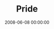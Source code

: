 ---
layout: series
series: "Pride"
permalink: "/pride/"
title: Pride
date: 2008-06-08 00:00:00
endDate: 2008-06-29 00:00:00
description: "Dig under the surface of almost any weakness in your life and you'll find pride. It's the root that feeds a host of problems. Until we unearth it, the weeds will continue to sprout. So join us this June as we hear how pride has affected people in our communityand how the truth helped them (and could help you) get above ground."
src: "http://s3.amazonaws.com/crossroads-media/images/legacy/content/90x90Pride-web.jpg"
---